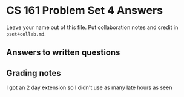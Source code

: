 CS 161 Problem Set 4 Answers
============================
Leave your name out of this file. Put collaboration notes and credit in
`pset4collab.md`.

Answers to written questions
----------------------------

Grading notes
-------------
I got an 2 day extension so I didn't use as many late hours as seen
